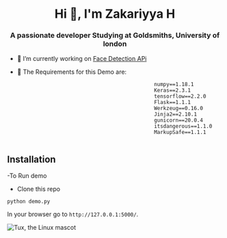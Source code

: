 <h1 align="center">Hi 👋, I'm Zakariyya H</h1>
<h3 align="center">A passionate developer Studying at Goldsmiths, University of london</h3>

- 🔭 I’m currently working on [Face Detection APi](https://www.doc.gold.ac.uk/~zhusa001/final-project)



- 👯 The Requirements for this Demo are: 

```
												numpy==1.18.1
												Keras==2.3.1
												tensorflow==2.2.0
												Flask==1.1.1
												Werkzeug==0.16.0
												Jinja2==2.10.1
												gunicorn==20.0.4
												itsdangerous==1.1.0
												MarkupSafe==1.1.1
					                     
```



## Installation
-To Run demo
- Clone this repo
```
python demo.py
```
In your browser go to  `http://127.0.0.1:5000/`.

![Tux, the Linux mascot](https://www.gold.ac.uk/assets/img/svg/sprite/logo.svg)